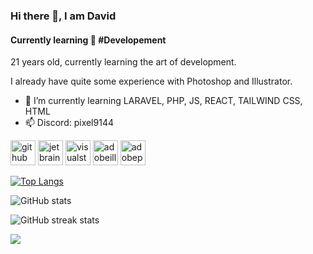### Hi there 👋, I am David
#### Currently learning 🙂 #Developement
21 years old, currently learning the art of development.

I already have quite some experience with Photoshop and Illustrator.

- 🌱 I’m currently learning LARAVEL, PHP, JS, REACT, TAILWIND CSS, HTML 
- 📫 Discord: pixel9144 


[<img src='https://cdn.jsdelivr.net/npm/simple-icons@3.0.1/icons/github.svg' alt='github' height='40'>](https://github.com/ElementPlayZz)  [<img src='https://cdn.jsdelivr.net/npm/simple-icons@3.0.1/icons/jetbrains.svg' alt='jetbrains' height='40'>](https://www.jetbrains.com/)  [<img src='https://cdn.jsdelivr.net/npm/simple-icons@3.0.1/icons/visualstudiocode.svg' alt='visualstudiocode' height='40'>](https://code.visualstudio.com/)  [<img src='https://cdn.jsdelivr.net/npm/simple-icons@3.0.1/icons/adobeillustrator.svg' alt='adobeillustrator' height='40'>](https://www.adobe.com/de/creativecloud.html?gclid=CjwKCAjwg4SpBhAKEiwAdyLwvM4ZhKS6g4xO-f5R7hZpcKtiZ8oS2-Z97tSxpYR2npPGIEQlHqnK9hoCjIoQAvD_BwE&mv=search&mv=search&mv2=paidsearch&sdid=D4P81NYZ&ef_id=CjwKCAjwg4SpBhAKEiwAdyLwvM4ZhKS6g4xO-f5R7hZpcKtiZ8oS2-Z97tSxpYR2npPGIEQlHqnK9hoCjIoQAvD_BwE:G:s&s_kwcid=AL!3085!3!599955117118!e!!g!!adobe!1419109419!57403450924)  [<img src='https://cdn.jsdelivr.net/npm/simple-icons@3.0.1/icons/adobephotoshop.svg' alt='adobephotoshop' height='40'>](https://www.adobe.com/de/creativecloud.html?gclid=CjwKCAjwg4SpBhAKEiwAdyLwvM4ZhKS6g4xO-f5R7hZpcKtiZ8oS2-Z97tSxpYR2npPGIEQlHqnK9hoCjIoQAvD_BwE&mv=search&mv=search&mv2=paidsearch&sdid=D4P81NYZ&ef_id=CjwKCAjwg4SpBhAKEiwAdyLwvM4ZhKS6g4xO-f5R7hZpcKtiZ8oS2-Z97tSxpYR2npPGIEQlHqnK9hoCjIoQAvD_BwE:G:s&s_kwcid=AL!3085!3!599955117118!e!!g!!adobe!1419109419!57403450924)  

[![Top Langs](https://github-readme-stats.vercel.app/api/top-langs/?username=ElementPlayZz)](https://github.com/anuraghazra/github-readme-stats)

![GitHub stats](https://github-readme-stats.vercel.app/api?username=ElementPlayZz&show_icons=true)  

![GitHub streak stats](https://streak-stats.demolab.com/?user=ElementPlayZz)  

![](https://komarev.com/ghpvc/?username=your-ElementPlayZz)
